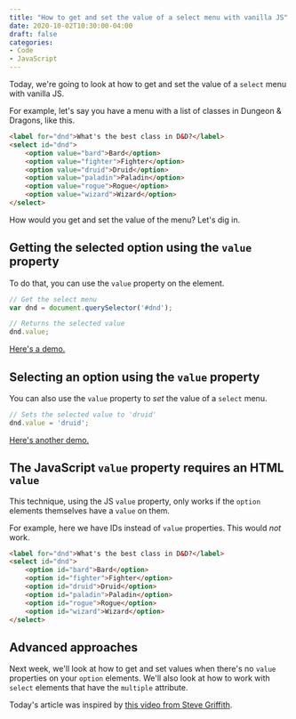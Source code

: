 ```yaml
---
title: "How to get and set the value of a select menu with vanilla JS"
date: 2020-10-02T10:30:00-04:00
draft: false
categories:
- Code
- JavaScript
---
```


Today, we're going to look at how to get and set the value of a `select` menu with vanilla JS.

For example, let's say you have a menu with a list of classes in Dungeon & Dragons, like this.

```html
<label for="dnd">What's the best class in D&D?</label>
<select id="dnd">
	<option value="bard">Bard</option>
	<option value="fighter">Fighter</option>
	<option value="druid">Druid</option>
	<option value="paladin">Paladin</option>
	<option value="rogue">Rogue</option>
	<option value="wizard">Wizard</option>
</select>
```

How would you get and set the value of the menu? Let's dig in.

## Getting the selected option using the `value` property

To do that, you can use the `value` property on the element.

```js
// Get the select menu
var dnd = document.querySelector('#dnd');

// Returns the selected value
dnd.value;
```

[Here's a demo.](https://codepen.io/cferdinandi/pen/wvGLbJQ)

## Selecting an option using the `value` property

You can also use the `value` property to *set* the value of a `select` menu.

```js
// Sets the selected value to 'druid'
dnd.value = 'druid';
```

[Here's another demo.](https://codepen.io/cferdinandi/pen/poyXmeM)

## The JavaScript `value` property requires an HTML `value`

This technique, using the JS `value` property, only works if the `option` elements themselves have a `value` on them.

For example, here we have IDs instead of `value` properties. This would *not* work.

```html
<label for="dnd">What's the best class in D&D?</label>
<select id="dnd">
	<option id="bard">Bard</option>
	<option id="fighter">Fighter</option>
	<option id="druid">Druid</option>
	<option id="paladin">Paladin</option>
	<option id="rogue">Rogue</option>
	<option id="wizard">Wizard</option>
</select>
```

## Advanced approaches

Next week, we'll look at how to get and set values when there's no `value` properties on your `option` elements. We'll also look at how to work with `select` elements that have the `multiple` attribute.

Today's article was inspired by [this video from Steve Griffith](https://www.youtube.com/watch?v=s0c36oh8I-I).